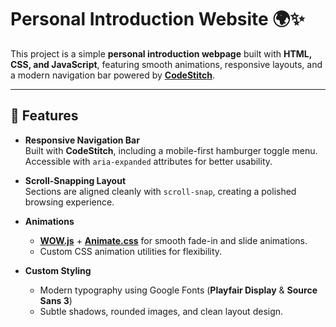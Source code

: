 # Personal Introduction Website 🌍✨

This project is a simple **personal introduction webpage** built with **HTML, CSS, and JavaScript**, featuring smooth animations, responsive layouts, and a modern navigation bar powered by **[CodeStitch](https://codestitch.app/)**.

---

## 🚀 Features
- **Responsive Navigation Bar**  
  Built with **CodeStitch**, including a mobile-first hamburger toggle menu.  
  Accessible with `aria-expanded` attributes for better usability.
  
- **Scroll-Snapping Layout**  
  Sections are aligned cleanly with `scroll-snap`, creating a polished browsing experience.

- **Animations**  
  - **[WOW.js](https://wowjs.uk/)** + **[Animate.css](https://animate.style/)** for smooth fade-in and slide animations.  
  - Custom CSS animation utilities for flexibility.

- **Custom Styling**  
  - Modern typography using Google Fonts (**Playfair Display** & **Source Sans 3**)  
  - Subtle shadows, rounded images, and clean layout design.  